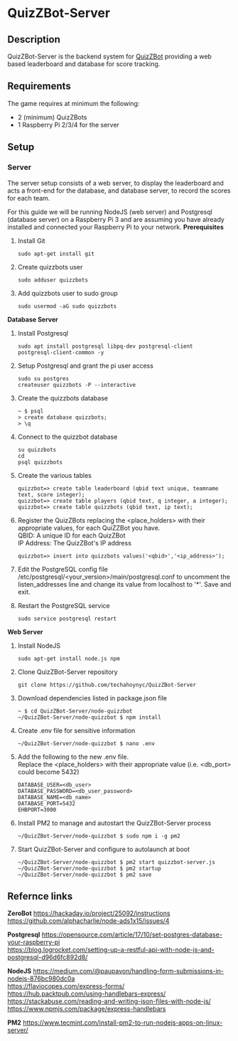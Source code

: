 # QuizZBot-Server
## Description
QuizZBot-Server is the backend system for [QuizZBot](https://github.com/techahoynyc/QuizZBot) providing a web based leaderboard and database for score tracking.  

## Requirements
The game requires at minimum the following:
* 2 (minimum) QuizZBots
* 1 Raspberry Pi 2/3/4 for the server

## Setup
### Server
The server setup consists of a web server, to display the leaderboard and acts a front-end for the database, and database server, to record the scores for each team.

For this guide we will be running NodeJS (web server) and Postgresql (database server) on a Raspberry Pi 3 and are assuming you have already installed and connected your Raspberry Pi to your network.
__Prerequisites__
1. Install Git
   ```
   sudo apt-get install git
   ```

1. Create quizzbots user
   ```
   sudo adduser quizzbots
   ```

1. Add quizzbots user to sudo group
   ```
   sudo usermod -aG sudo quizzbots
   ```

__Database Server__
1. Install Postgresql
   ```
   sudo apt install postgresql libpq-dev postgresql-client
   postgresql-client-common -y
   ```

1. Setup Postgresql and grant the pi user access
   ```
   sudo su postgres
   createuser quizzbots -P --interactive
   ```

1. Create the quizzbots database
   ```
   ~ $ psql
   > create database quizzbots;
   > \q
   ```

1. Connect to the quizzbot database
   ```
   su quizzbots
   cd
   psql quizzbots
   ```

1. Create the various tables
   ```
   quizzbot=> create table leaderboard (qbid text unique, teamname text, score integer);
   quizzbot=> create table players (qbid text, q integer, a integer);
   quizzbot=> create table quizzbots (qbid text, ip text);
   ```

 1. Register the QuizZBots replacing the <place_holders> with their appropriate values, for each QuiZZBot you have.  
    QBID: A unique ID for each QuizZBot  
    IP Address: The QuizZBot's IP address  
    ```
    quizzbot=> insert into quizzbots values('<qbid>','<ip_address>');
    ```

1. Edit the PostgreSQL config file /etc/postgresql/<your_version>/main/postgresql.conf to uncomment the listen_addresses line and change its value from localhost to '*'.  Save and exit.  

1. Restart the PostgreSQL service  
   ```
   sudo service postgresql restart
   ```  

__Web Server__
1. Install NodeJS
   ```
   sudo apt-get install node.js npm
   ```

1. Clone QuizZBot-Server repository
   ```
   git clone https://github.com/techahoynyc/QuizZBot-Server
   ```

1. Download dependencies listed in package.json file
   ```
   ~ $ cd QuizZBot-Server/node-quizzbot
   ~/QuizZBot-Server/node-quizzbot $ npm install
   ```

1. Create .env file for sensitive information
   ```
   ~/QuizZBot-Server/node-quizzbot $ nano .env
   ```

1. Add the following to the new .env file.  
   Replace the <place_holders> with their appropriate value (i.e. <db_port> could become 5432)
   ```
   DATABASE_USER=<db_user>
   DATABASE_PASSWORD=<db_user_password>
   DATABASE_NAME=<db_name>
   DATABASE_PORT=5432
   EHBPORT=3000
   ```

1. Install PM2 to manage and autostart the QuizZBot-Server process
   ```
   ~/QuizZBot-Server/node-quizzbot $ sudo npm i -g pm2
   ```

1. Start QuizZBot-Server and configure to autolaunch at boot
   ```
   ~/QuizZBot-Server/node-quizzbot $ pm2 start quizzbot-server.js
   ~/QuizZBot-Server/node-quizzbot $ pm2 startup
   ~/QuizZBot-Server/node-quizzbot $ pm2 save
   ```



## Refernce links
__ZeroBot__
https://hackaday.io/project/25092/instructions  
https://github.com/alphacharlie/node-ads1x15/issues/4  

__Postgresql__
https://opensource.com/article/17/10/set-postgres-database-your-raspberry-pi  
https://blog.logrocket.com/setting-up-a-restful-api-with-node-js-and-postgresql-d96d6fc892d8/  

__NodeJS__
https://medium.com/@paupavon/handling-form-submissions-in-nodejs-876bc980dc0a  
https://flaviocopes.com/express-forms/  
https://hub.packtpub.com/using-handlebars-express/  
https://stackabuse.com/reading-and-writing-json-files-with-node-js/  
https://www.npmjs.com/package/express-handlebars  

__PM2__
https://www.tecmint.com/install-pm2-to-run-nodejs-apps-on-linux-server/
